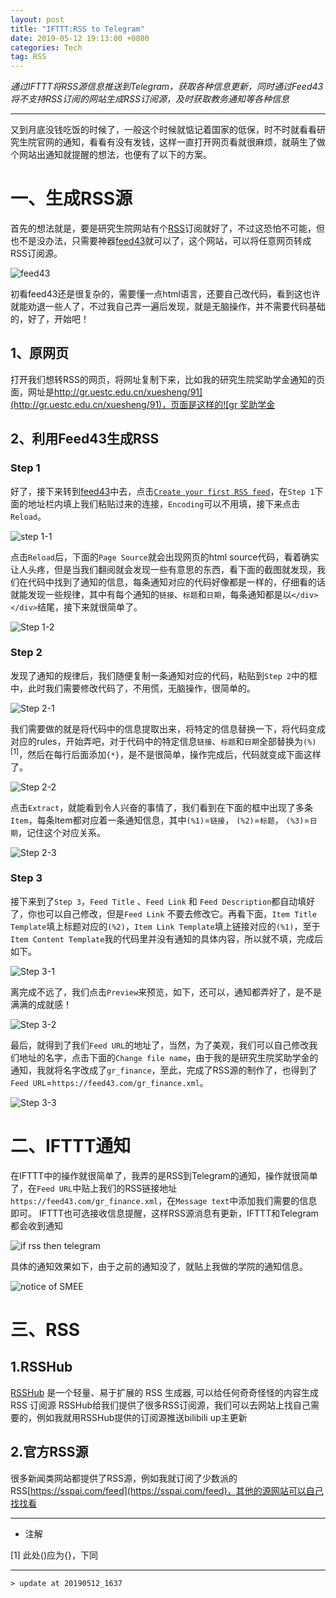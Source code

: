 ```yaml
---
layout: post
title: "IFTTT:RSS to Telegram"
date: 2019-05-12 19:13:00 +0800
categories: Tech
tag: RSS
---
```




*通过IFTTT将RSS源信息推送到Telegram，获取各种信息更新，同时通过Feed43将不支持RSS订阅的网站生成RSS订阅源，及时获取教务通知等各种信息*

---

又到月底没钱吃饭的时候了，一般这个时候就惦记着国家的低保，时不时就看看研究生院官网的通知，看看有没有发钱，这样一直打开网页看就很麻烦，就萌生了做个网站出通知就提醒的想法，也便有了以下的方案。

# 一、生成RSS源

首先的想法就是，要是研究生院网站有个[RSS](https://baike.baidu.com/item/rss/24470?fr=aladdin)订阅就好了，不过这恐怕不可能，但也不是没办法，只需要神器[feed43](https://feed43.com/)就可以了，这个网站，可以将任意网页转成RSS订阅源。

![feed43](https://upload-images.jianshu.io/upload_images/4018124-9441803ebafce1de.png?imageMogr2/auto-orient/strip%7CimageView2/2/w/1240)

初看feed43还是很复杂的，需要懂一点html语言，还要自己改代码，看到这也许就能劝退一些人了，不过我自己弄一遍后发现，就是无脑操作，并不需要代码基础的，好了，开始吧！

## 1、原网页

打开我们想转RSS的网页，将网址复制下来，比如我的研究生院奖助学金通知的页面，网址是[http://gr.uestc.edu.cn/xuesheng/91](http://gr.uestc.edu.cn/xuesheng/91)，页面是这样的![gr 奖助学金](https://upload-images.jianshu.io/upload_images/4018124-9996e1e0bd36db2a.png?imageMogr2/auto-orient/strip%7CimageView2/2/w/1240)

## 2、利用Feed43生成RSS

### Step 1

好了，接下来转到[feed43](https://feed43.com/)中去，点击[`Create your first RSS feed`](https://feed43.com/feed.html?action=new)，在`Step 1`下面的地址栏内填上我们粘贴过来的连接，`Encoding`可以不用填，接下来点击`Reload`。

![step 1-1](https://upload-images.jianshu.io/upload_images/4018124-419b4ca39bbac3ad.png?imageMogr2/auto-orient/strip%7CimageView2/2/w/1240)

点击`Reload`后，下面的`Page Source`就会出现网页的html source代码，看着确实让人头疼，但是当我们翻阅就会发现一些有意思的东西，看下面的截图就发现，我们在代码中找到了通知的信息，每条通知对应的代码好像都是一样的，仔细看的话就能发现一些规律，其中有每个通知的`链接`、`标题`和`日期`，每条通知都是以`</div></div>`结尾，接下来就很简单了。

![Step 1-2](https://upload-images.jianshu.io/upload_images/4018124-6c03b9e5d896d3d6.png?imageMogr2/auto-orient/strip%7CimageView2/2/w/1240)

### Step 2

发现了通知的规律后，我们随便复制一条通知对应的代码，粘贴到`Step 2`中的框中，此时我们需要修改代码了，不用慌，无脑操作，很简单的。

![Step 2-1](https://upload-images.jianshu.io/upload_images/4018124-ffb091245aacfcfc.png?imageMogr2/auto-orient/strip%7CimageView2/2/w/1240)

我们需要做的就是将代码中的信息提取出来，将特定的信息替换一下，将代码变成对应的rules，开始弄吧，对于代码中的特定信息`链接`、`标题`和`日期`全部替换为`(%)`<sup>[1]</sup>，然后在每行后面添加`{*}`，是不是很简单，操作完成后，代码就变成下面这样了。

![Step 2-2](https://upload-images.jianshu.io/upload_images/4018124-ee9fd8162b1663c3.png?imageMogr2/auto-orient/strip%7CimageView2/2/w/1240)

点击`Extract`，就能看到令人兴奋的事情了，我们看到在下面的框中出现了多条`Item`，每条Item都对应着一条通知信息，其中`(%1)`=`链接`， `(%2)`=`标题`， `(%3)`=`日期`，记住这个对应关系。

![Step 2-3](https://upload-images.jianshu.io/upload_images/4018124-f981174017ca5cd4.png?imageMogr2/auto-orient/strip%7CimageView2/2/w/1240)

### Step 3

接下来到了`Step 3`，`Feed Title` 、`Feed Link` 和 `Feed Description`都自动填好了，你也可以自己修改，但是`Feed Link` 不要去修改它。再看下面，`Item Title Template`填上标题对应的`(%2)`，`Item Link Template`填上链接对应的`(%1)`，至于`Item Content Template`我的代码里并没有通知的具体内容，所以就不填，完成后如下。 
 
![Step 3-1](https://upload-images.jianshu.io/upload_images/4018124-4f404ee8fdb4e855.png?imageMogr2/auto-orient/strip%7CimageView2/2/w/1240)

离完成不远了，我们点击`Preview`来预览，如下，还可以，通知都弄好了，是不是满满的成就感！

![Step 3-2](https://upload-images.jianshu.io/upload_images/4018124-38cac0940764064e.png?imageMogr2/auto-orient/strip%7CimageView2/2/w/1240)

最后，就得到了我们`Feed URL`的地址了，当然，为了美观，我们可以自己修改我们地址的名字，点击下面的`Change file name`，由于我的是研究生院奖助学金的通知，我就将名字改成了`gr_finance`，至此，完成了RSS源的制作了，也得到了`Feed URL`=`https://feed43.com/gr_finance.xml`。

![Step 3-3](https://upload-images.jianshu.io/upload_images/4018124-a17e493fecd132f7.png?imageMogr2/auto-orient/strip%7CimageView2/2/w/1240)

# 二、IFTTT通知
在IFTTT中的操作就很简单了，我弄的是RSS到Telegram的通知，操作就很简单了，在`Feed URL`中贴上我们的RSS链接地址`https://feed43.com/gr_finance.xml`，在`Message text`中添加我们需要的信息即可。
IFTTT也可选接收信息提醒，这样RSS源消息有更新，IFTTT和Telegram都会收到通知

![if rss then telegram](https://upload-images.jianshu.io/upload_images/4018124-784a20ae6ccf4b5a.jpg?imageMogr2/auto-orient/strip%7CimageView2/2/w/1240)

具体的通知效果如下，由于之前的通知没了，就贴上我做的学院的通知信息。

![notice of SMEE](https://upload-images.jianshu.io/upload_images/4018124-73349d8a6788342e.png?imageMogr2/auto-orient/strip%7CimageView2/2/w/1240)

# 三、RSS
## 1.RSSHub
[RSSHub](https://docs.rsshub.app/) 是一个轻量、易于扩展的 RSS 生成器, 可以给任何奇奇怪怪的内容生成 RSS 订阅源
RSSHub给我们提供了很多RSS订阅源，我们可以去网站上找自己需要的，例如我就用RSSHub提供的订阅源推送bilibili up主更新
## 2.官方RSS源
很多新闻类网站都提供了RSS源，例如我就订阅了少数派的RSS[https://sspai.com/feed](https://sspai.com/feed)，其他的源网站可以自己找找看

---
- 注解

[1]  此处()应为{}，下同


---
```
> update at 20190512_1637
```
